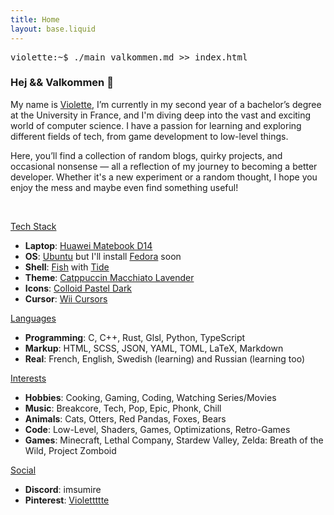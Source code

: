 ```yaml
---
title: Home
layout: base.liquid
---
```


<pre class="language-sh">
<span class="token keyword">violette:~$ </span><span class="token operator">./main</span> valkommen.md<span class="token function"> &gt;&gt; </span>index.html
</pre>

### Hej && Valkommen 💐
My name is [Violette](https://fr.wikipedia.org/wiki/Viola_(plante)), I’m currently in my second year of a bachelor’s degree at the University in France, and I'm diving deep into the vast and exciting world of computer science. I have a passion for learning and exploring different fields of tech, from game development to low-level things.

Here, you’ll find a collection of random blogs, quirky projects, and occasional nonsense — all a reflection of my journey to becoming a better developer. Whether it's a new experiment or a random thought, I hope you enjoy the mess and maybe even find something useful!

</br>

<u>Tech Stack</u>

- **Laptop**: [Huawei Matebook D14](https://consumer.huawei.com/en/laptops/matebook-d-14-amd-2021/)
- **OS**: [Ubuntu](https://ubuntu.com/) but I'll install [Fedora](https://fedoraproject.org) soon
- **Shell**: [Fish](https://fishshell.com/) with [Tide](https://github.com/IlanCosman/tide)
- **Theme**: [Catppuccin Macchiato Lavender](https://github.com/Fausto-Korpsvart/Catppuccin-GTK-Theme)
- **Icons**: [Colloid Pastel Dark](https://www.gnome-look.org/p/2139476)
- **Cursor**: [Wii Cursors](https://store.kde.org/p/999959/)

<u>Languages</u>

- **Programming**: C, C++, Rust, Glsl, Python, TypeScript
- **Markup**: HTML, SCSS, JSON, YAML, TOML, LaTeX, Markdown
- **Real**: French, English, Swedish (learning) and Russian (learning too)

<u>Interests</u>

- **Hobbies**: Cooking, Gaming, Coding, Watching Series/Movies
- **Music**: Breakcore, Tech, Pop, Epic, Phonk, Chill
- **Animals**: Cats, Otters, Red Pandas, Foxes, Bears
- **Code**: Low-Level, Shaders, Games, Optimizations, Retro-Games
- **Games**: Minecraft, Lethal Company, Stardew Valley, Zelda: Breath of the Wild, Project Zomboid

<u>Social</u>

- **Discord**: imsumire
- **Pinterest**: [Violettttte](https://www.pinterest.fr/Violettttte/)
